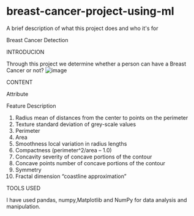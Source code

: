 # breast-cancer-project-using-ml
A brief description of what this project does and who it's for


Breast Cancer Detection

INTRODUCION

Through this project we determine whether a person can have a Breast Cancer   or not?
![image](https://github.com/Palak-Mahalgamaiya/breast-cancer-project-using-ml/assets/126352311/3ab072c0-9018-47c9-b5f0-82d83f3a4a27)





CONTENT

Attribute

Feature	Description
1.	Radius	mean of distances from the center to points on the perimeter
2.	Texture	standard deviation of grey-scale values
3.	Perimeter	
4.	Area	
5.	Smoothness	local variation in radius lengths
6.	Compactness	(perimeter^2/area – 1.0)
7.	Concavity	severity of concave portions of the contour
8.	Concave points	number of concave portions of the contour
9.	Symmetry	
10.	Fractal dimension	“coastline approximation”

TOOLS USED

I have used pandas, numpy,Matplotlib and NumPy for data analysis and manipulation.
